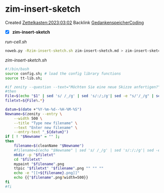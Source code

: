 # zim-insert-sketch
Created [Zettelkasten:2023:03:02]()
Backlink [GedankenspeicherCoding](../GedankenspeicherCoding.md)

- [X] **zim-insert-sketch**

*run-cell.sh*
```bash
noweb.py -Rzim-insert-sketch.sh zim-insert-sketch.md > zim-insert-sketch.sh && echo 'fertig'
```

*zim-insert-sketch.sh*
```bash
#!/bin/bash
source config.sh; # load the config library functions
source tt-lib.sh;

#if zenity --question --text="Möchten Sie eine neue Skizze anfertigen?"
#then
File=$(echo "$1" | sed 's/ /_/g' | sed 's/:/;/g'| sed -e "s/'/_/g" | sed 's/\"//g')
filetxt=${File%.*}

datum=$(date +"%Y-%m-%d--%H-%M-%S")
Newname=$(zenity --entry \
	--width 500 \
	--title "Type new filename" \
	--text "Enter new filename" \
	--entry-text "_${datum}")
if [ ! "$Newname" = "" ];
then
	filename=$(cleanName "$Newname")
	#filename=$(echo "$Newname" | sed 's/ /_/g' | sed 's/:/;/g'| sed -e "s/'/_/g" | sed 's/\"//g')
	mkdir -p "$filetxt"
	cd "$filetxt"
	mypaint "$filename".png
	ttpic "$filetxt" "$filename".png "" "" ""
	echo -e "[[+${filename}.png]]"
	echo {{"$filename".png?width=500}}
fi
#fi
```

